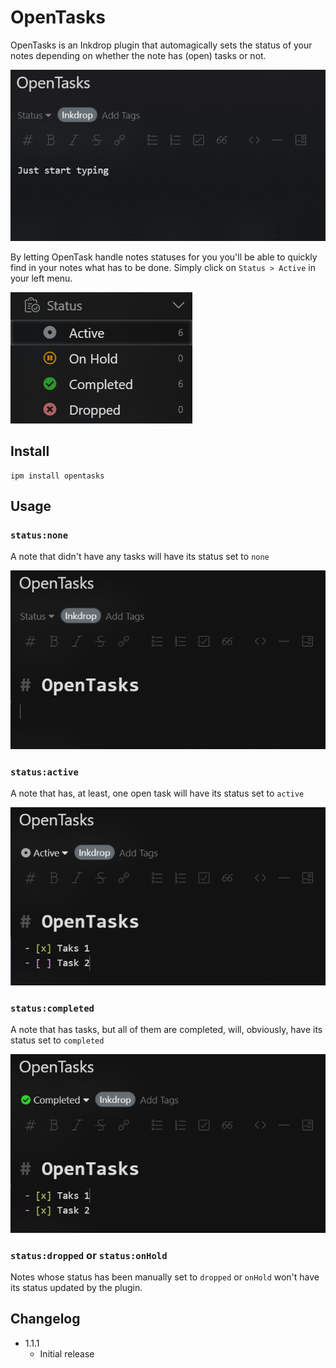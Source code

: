 # OpenTasks

OpenTasks is an Inkdrop plugin that automagically sets the status of your notes depending on whether the note has (open) tasks or not.

![inline demo](https://raw.githubusercontent.com/Selmirrrrr/inkdrop-opentasks/master/docs/demo.gif)

By letting OpenTask handle notes statuses for you you'll be able to quickly find in your notes what has to be done. Simply click on `Status > Active` in your left menu.

![inlinem menu](https://raw.githubusercontent.com/Selmirrrrr/inkdrop-opentasks/master/docs/menu.png)

## Install

```
ipm install opentasks
```

## Usage

### `status:none`

A note that didn't have any tasks will have its status set to `none`

![status none note](https://raw.githubusercontent.com/Selmirrrrr/inkdrop-opentasks/master/docs/none.png)

### `status:active`

A note that has, at least, one open task will have its status set to `active`

![status active note](https://raw.githubusercontent.com/Selmirrrrr/inkdrop-opentasks/master/docs/active.png)

### `status:completed`

A note that has tasks, but all of them are completed, will, obviously, have its status set to `completed`

![status completed note](https://raw.githubusercontent.com/Selmirrrrr/inkdrop-opentasks/master/docs/completed.png)

### `status:dropped` or `status:onHold`

Notes whose status has been manually set to `dropped` or `onHold` won't have its status updated by the plugin.

## Changelog

- 1.1.1
  - Initial release